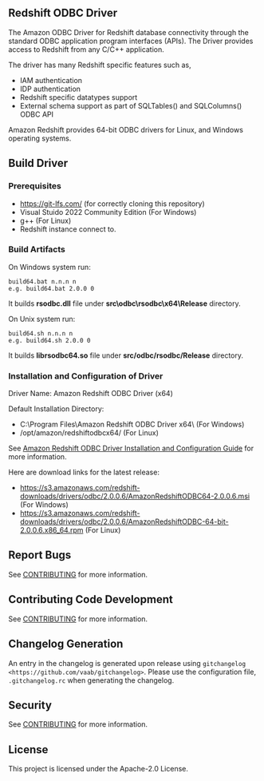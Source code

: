 ## Redshift ODBC Driver

The Amazon ODBC Driver for Redshift database connectivity through the standard ODBC application program interfaces (APIs). The Driver provides access to Redshift from any C/C++ application.

The driver has many Redshift specific features such as,

* IAM authentication
* IDP authentication
* Redshift specific datatypes support
* External schema support as part of SQLTables() and SQLColumns() ODBC API

Amazon Redshift provides 64-bit ODBC drivers for Linux, and Windows operating systems. 

## Build Driver
### Prerequisites
* https://git-lfs.com/ (for correctly cloning this repository)
* Visual Stuido 2022 Community Edition (For Windows)
* g++ (For Linux)
* Redshift instance connect to.

### Build Artifacts
On Windows system run:
```
build64.bat n.n.n n 
e.g. build64.bat 2.0.0 0

```
It builds **rsodbc.dll** file under **src\odbc\rsodbc\x64\Release** directory. 


On Unix system run:
```
build64.sh n.n.n n
e.g. build64.sh 2.0.0 0
```

It builds **librsodbc64.so** file under **src/odbc/rsodbc/Release** directory. 

### Installation and Configuration of Driver

Driver Name: Amazon Redshift ODBC Driver (x64)

Default Installation Directory:
* C:\Program Files\Amazon Redshift ODBC Driver x64\ (For Windows)
* /opt/amazon/redshiftodbcx64/ (For Linux)

See [Amazon Redshift ODBC Driver Installation and Configuration Guide](https://docs.aws.amazon.com/redshift/latest/mgmt/odbc20-install.html) for more information.

Here are download links for the latest release:
* https://s3.amazonaws.com/redshift-downloads/drivers/odbc/2.0.0.6/AmazonRedshiftODBC64-2.0.0.6.msi (For Windows)
* https://s3.amazonaws.com/redshift-downloads/drivers/odbc/2.0.0.6/AmazonRedshiftODBC-64-bit-2.0.0.6.x86_64.rpm (For Linux)

## Report Bugs

See [CONTRIBUTING](CONTRIBUTING.md#Reporting-Bugs/Feature-Requests) for more information.

## Contributing Code Development

See [CONTRIBUTING](CONTRIBUTING.md#Contributing-via-Pull-Requests) for more information.

## Changelog Generation
An entry in the changelog is generated upon release using `gitchangelog <https://github.com/vaab/gitchangelog>`.
Please use the configuration file, ``.gitchangelog.rc`` when generating the changelog.
	 
## Security

See [CONTRIBUTING](CONTRIBUTING.md#security-issue-notifications) for more information.

## License

This project is licensed under the Apache-2.0 License.


